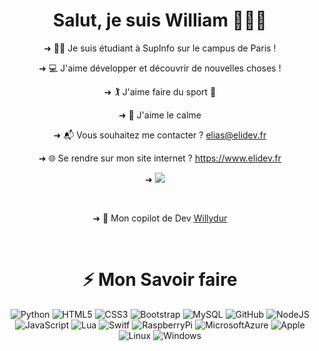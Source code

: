 <div align="center">
			<h1>Salut, je suis William 👋👨‍💻</h1>
			<p>➜ 👨‍🎓 Je suis étudiant à SupInfo sur le campus de Paris !</p>
      <p>➜ 💻 J'aime développer et découvrir de nouvelles choses !</p>
      <p>➜ 🏌️ J'aime faire du sport 🏃</p>
      <p>➜ 🌳 J'aime le calme</p>
			<p>➜ 📬 Vous souhaitez me contacter ? <a href="mailto:elias@elidev.fr">elias@elidev.fr</a></p>
      <p>➜ 🌐 Se rendre sur mon site internet ? <a href="https://www.elidev.fr">https://www.elidev.fr</a></p>
      <p>➜  <a target="_blank"href="https://www.linkedin.com/in/elias-moussa-osman-b62653253/"><img src="https://img.shields.io/badge/linkedin-%230077B5.svg?&style=for-the-badge&logo=linkedin&logoColor=white" /></a>&nbsp;&nbsp;&nbsp;&nbsp;</p>
	<br>
	<p>➜ 👥 Mon copilot de Dev <a href="https://github.com/Willydur">Willydur</a> </p>
			<br>
			<h1>⚡ Mon Savoir faire</h1>
			<img src="https://img.shields.io/badge/-Python-black?style=flat-square&logo=Python" alt="Python">
			<img src="https://img.shields.io/badge/-HTML5-E34F26?style=flat-square&logo=html5&logoColor=white" alt="HTML5">
			<img src="https://img.shields.io/badge/-CSS3-1572B6?style=flat-square&logo=css3" alt="CSS3">
			<img src="https://img.shields.io/badge/-Bootstrap-563D7C?style=flat-square&logo=bootstrap" alt="Bootstrap">
			<img src="https://img.shields.io/badge/-MySQL-03224C?style=flat-square&logo=mysql" alt="MySQL">
			<img src="https://img.shields.io/badge/-GitHub-181717?style=flat-square&logo=github" alt="GitHub">
			<img src="https://img.shields.io/badge/-Nodejs-black?style=flat-square&logo=Node.js" alt="NodeJS">
			<img src="https://img.shields.io/badge/-JavaScript-black?style=flat-square&logo=javascript" alt="JavaScript">
			<img src="https://img.shields.io/badge/-Lua-0008FF?style=flat-square&logo=lua" alt="Lua">
			<img src="https://img.shields.io/badge/-Swift-696969?style=flat-square&logo=swift" alt="Switf">
			<img src="https://img.shields.io/badge/-Raspberry%20Pi-C51A4A?style=flat-square&logo=Raspberry-Pi" alt="RaspberryPi">
			<img src="https://img.shields.io/badge/Microsoft%20Azure-232F7E?style=flat-square&logo=microsoft-azure" alt="MicrosoftAzure">
			<img src="https://img.shields.io/badge/-Apple-696969?style=flat-square&logo=apple" alt="Apple">
			<img src="https://img.shields.io/badge/-Lunix-white?style=flat-square&logo=linux" alt="Linux">
			<img src="https://img.shields.io/badge/-Windows-3DAEEF?style=flat-square&logo=windows" alt="Windows">
